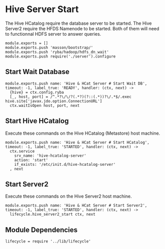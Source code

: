 
# Hive Server Start

The Hive HCatalog require the database server to be started. The Hive Server2
require the HFDS Namenode to be started. Both of them will need to functionnal
HDFS server to answer queries.

    module.exports = []
    module.exports.push 'masson/bootstrap/'
    module.exports.push 'ryba/hadoop/hdfs_dn_wait'
    module.exports.push require('./server').configure

## Start Wait Database

    module.exports.push name: 'Hive & HCat Server # Start Wait DB', timeout: -1, label_true: 'READY', handler: (ctx, next) ->
      {hive} = ctx.config.ryba
      [_, host, port] = /^.*?\/\/?(.*?)(?::(.*))?\/.*$/.exec hive.site['javax.jdo.option.ConnectionURL']
      ctx.waitIsOpen host, port, next

## Start Hive HCatalog

Execute these commands on the Hive HCatalog (Metastore) host machine.

    module.exports.push name: 'Hive & HCat Server # Start HCatalog', timeout: -1, label_true: 'STARTED', handler: (ctx, next) ->
      ctx.service
        srv_name: 'hive-hcatalog-server'
        action: 'start'
        if_exists: '/etc/init.d/hive-hcatalog-server'
      , next

## Start Server2

Execute these commands on the Hive Server2 host machine.

    module.exports.push name: 'Hive & HCat Server # Start Server2', timeout: -1, label_true: 'STARTED', handler: (ctx, next) ->
      lifecycle.hive_server2_start ctx, next

## Module Dependencies

    lifecycle = require '../lib/lifecycle'
